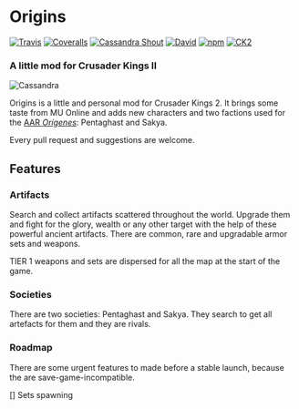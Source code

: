 # Origins

[![Travis](https://img.shields.io/travis/KhanMaytok/Pentaghast.svg)]()
[![Coveralls](https://img.shields.io/coveralls/KhanMaytok/Pentaghast.svg)]()
[![Cassandra Shout](https://img.shields.io/badge/Maker-take%20you!-red.svg)]()
[![David](https://img.shields.io/david/KhanMaytok/Pentaghast.svg)]()
[![npm](https://img.shields.io/npm/dt/pentaghast.svg)]()
[![CK2](https://img.shields.io/badge/CK2-v2.7-green.svg)]()

### A little mod for Crusader Kings II

![Cassandra](http://i.imgur.com/xKWEJ4q.jpg)

Origins is a little and personal mod for Crusader Kings 2. It brings some taste from MU Online and adds new characters and two factions used for the [AAR _Orígenes_](https://www.maytok.com/): Pentaghast and Sakya.

Every pull request and suggestions are welcome.

## Features

### Artifacts

Search and collect artifacts scattered throughout the world. Upgrade them and fight for the glory, wealth or any other target with the help of these powerful ancient artifacts. There are common, rare and upgradable armor sets and weapons. 

TIER 1 weapons and sets are dispersed for all the map at the start of the game.

### Societies

There are two societies: Pentaghast and Sakya. They search to get all artefacts for them and they are rivals.

### Roadmap

There are some urgent features to made before a stable launch, because the are save-game-incompatible.

[] Sets spawning

